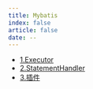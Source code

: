 ```yaml
---
title: Mybatis
index: false
article: false
date: --
---
```


- [1.Executor](1.Executor.md)
- [2.StatementHandler](2.StatementHandler.md)
- [3.插件](3.插件.md)